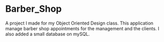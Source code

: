 # Barber_Shop

A project I made for my Object Oriented Design class.
This application manage barber shop appointments for the management and the clients.
I also added a small database on mySQL.
